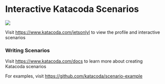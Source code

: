 # Interactive Katacoda Scenarios

[![](http://shields.katacoda.com/katacoda/jetsonlyl/count.svg)](https://www.katacoda.com/jetsonlyl "Get your profile on Katacoda.com")

Visit https://www.katacoda.com/jetsonlyl to view the profile and interactive scenarios

### Writing Scenarios
Visit https://www.katacoda.com/docs to learn more about creating Katacoda scenarios

For examples, visit https://github.com/katacoda/scenario-example
